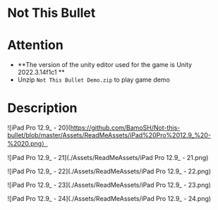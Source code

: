 # Not This Bullet

# Attention

+ **The version of the unity editor used for the game is Unity 2022.3.14f1c1 **
+ Unzip `Not This Bullet Demo.zip` to play game demo

# Description

![iPad Pro 12.9_ - 20](https://github.com/BamoSH/Not-this-bullet/blob/master/Assets/ReadMeAssets/iPad%20Pro%2012.9_%20-%2020.png）

![iPad Pro 12.9_ - 21](./Assets/ReadMeAssets/iPad Pro 12.9_ - 21.png)

![iPad Pro 12.9_ - 22](./Assets/ReadMeAssets/iPad Pro 12.9_ - 22.png)

![iPad Pro 12.9_ - 23](./Assets/ReadMeAssets/iPad Pro 12.9_ - 23.png)

![iPad Pro 12.9_ - 24](./Assets/ReadMeAssets/iPad Pro 12.9_ - 24.png)



